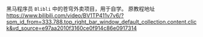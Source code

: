 黑马程序员 `Blibli` 中的苍穹外卖项目，用于自学。
原教程地址 https://www.bilibili.com/video/BV1TP411v7v6/?spm_id_from=333.788.top_right_bar_window_default_collection.content.click&vd_source=e97aa2010f3160ce0f914c86e0917314
